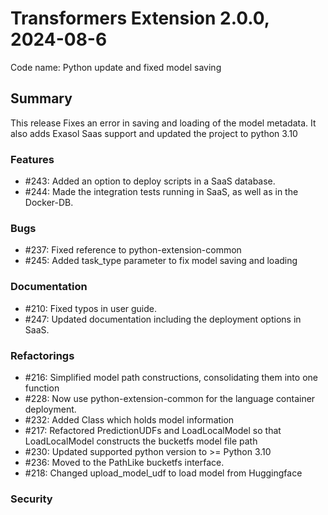 # Transformers Extension 2.0.0, 2024-08-6

Code name: Python update and fixed model saving

## Summary

This release Fixes an error in saving and loading of the model metadata. It also adds Exasol Saas support and 
updated the project to python 3.10


### Features

- #243: Added an option to deploy scripts in a SaaS database. 
- #244: Made the integration tests running in SaaS, as well as in the Docker-DB.

### Bugs

- #237: Fixed reference to python-extension-common
- #245: Added task_type parameter to fix model saving and loading

### Documentation

- #210: Fixed typos in user guide.
- #247: Updated documentation including the deployment options in SaaS.

### Refactorings

- #216: Simplified model path constructions, consolidating them into one function
- #228: Now use python-extension-common for the language container deployment.
- #232: Added Class which holds model information  
- #217: Refactored PredictionUDFs and LoadLocalModel so that LoadLocalModel constructs the bucketfs model file path
- #230: Updated supported python version to >= Python 3.10
- #236: Moved to the PathLike bucketfs interface.
- #218: Changed upload_model_udf to load model from Huggingface

### Security 
